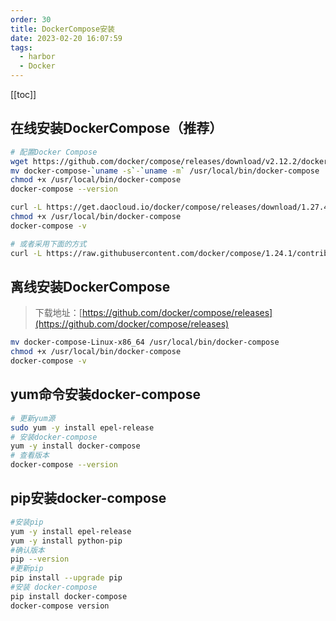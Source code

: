 ```yaml
---
order: 30
title: DockerCompose安装
date: 2023-02-20 16:07:59
tags: 
  - harbor
  - Docker
---
```


<!-- more -->
[[toc]]

## 在线安装DockerCompose（推荐）

``` bash
# 配置Docker Compose
wget https://github.com/docker/compose/releases/download/v2.12.2/docker-compose-`uname -s`-`uname -m`
mv docker-compose-`uname -s`-`uname -m` /usr/local/bin/docker-compose
chmod +x /usr/local/bin/docker-compose
docker-compose --version

curl -L https://get.daocloud.io/docker/compose/releases/download/1.27.4/docker-compose-`uname -s`-`uname -m` > /usr/local/bin/docker-compose
chmod +x /usr/local/bin/docker-compose
docker-compose -v

# 或者采用下面的方式
curl -L https://raw.githubusercontent.com/docker/compose/1.24.1/contrib/completion/bash/docker-compose > /etc/bash_completion.d/docker-compose


```

## 离线安装DockerCompose
>
> 下载地址：[https://github.com/docker/compose/releases](https://github.com/docker/compose/releases)

``` bash
mv docker-compose-Linux-x86_64 /usr/local/bin/docker-compose
chmod +x /usr/local/bin/docker-compose
docker-compose -v
```

## yum命令安装docker-compose

``` bash
# 更新yum源
sudo yum -y install epel-release
# 安装docker-compose
yum -y install docker-compose
# 查看版本
docker-compose --version
```

## pip安装docker-compose

``` bash
#安装pip
yum -y install epel-release
yum -y install python-pip
#确认版本
pip --version
#更新pip
pip install --upgrade pip
#安装 docker-compose
pip install docker-compose
docker-compose version
```
